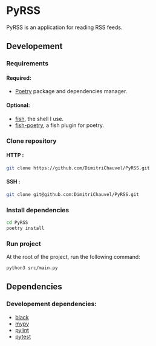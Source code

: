# PyRSS

PyRSS is an application for reading RSS feeds.

## Developement

### Requirements

#### Required:

- [Poetry](https://python-poetry.org/) package and dependencies manager.

#### Optional:

- [fish](https://fishshell.com/), the shell I use.
- [fish-poetry](https://github.com/ryoppippi/fish-poetry), a fish plugin for poetry.

### Clone repository

#### HTTP :

```sh
git clone https://github.com/DimitriChauvel/PyRSS.git
```

#### SSH :

```sh
git clone git@github.com:DimitriChauvel/PyRSS.git
```

### Install dependencies

```sh
cd PyRSS
poetry install
```

### Run project

At the root of the project, run the following command:

```sh
python3 src/main.py
```

## Dependencies

### Developement dependencies:
- [black](https://black.readthedocs.io/en/stable/)
- [mypy](https://mypy.readthedocs.io/en/stable/)
- [pylint](https://pylint.pycqa.org/)
- [pytest](https://docs.pytest.org/en/6.2.x/)
